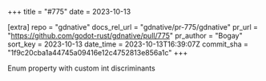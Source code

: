 +++
title = "#775"
date = 2023-10-13

[extra]
repo = "gdnative"
docs_rel_url = "gdnative/pr-775/gdnative"
pr_url = "https://github.com/godot-rust/gdnative/pull/775"
pr_author = "Bogay"
sort_key = 2023-10-13
date_time = 2023-10-13T16:39:07Z
commit_sha = "1f9c20cba1a44745a09416e12c4752813e856a1c"
+++

Enum property with custom int discriminants

